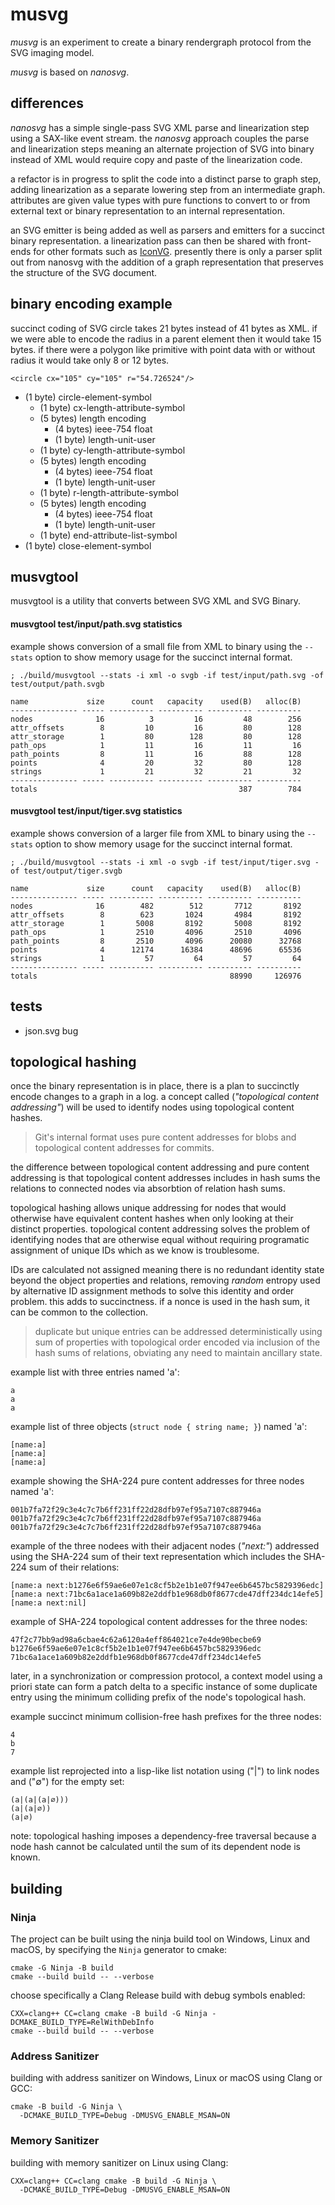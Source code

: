 # musvg

_musvg_ is an experiment to create a binary rendergraph protocol from the
SVG imaging model.

_musvg_ is based on _nanosvg_.

## differences

_nanosvg_ has a simple single-pass SVG XML parse and linearization step
using a SAX-like event stream. the _nanosvg_ approach couples the parse and
linearization steps meaning an alternate projection of SVG into binary
instead of XML would require copy and paste of the linearization code.

a refactor is in progress to split the code into a distinct parse to graph
step, adding linearization as a separate lowering step from an intermediate
graph. attributes are given value types with pure functions to convert to or
from external text or binary representation to an internal representation.

an SVG emitter is being added as well as parsers and emitters for a succinct
binary representation. a linearization pass can then be shared with front-ends
for other formats such as [IconVG](https://github.com/google/iconvg/).
presently there is only a parser split out from nanosvg with the addition
of a graph representation that preserves the structure of the SVG document.

## binary encoding example

succinct coding of SVG circle takes 21 bytes instead of 41 bytes as XML.
if we were able to encode the radius in a parent element then it would take 15 bytes.
if there were a polygon like primitive with point data with or without radius
it would take only 8 or 12 bytes.

```
<circle cx="105" cy="105" r="54.726524"/>
```

- (1 byte) circle-element-symbol
  - (1 byte) cx-length-attribute-symbol
  - (5 bytes) length encoding
    - (4 bytes) ieee-754 float
    - (1 byte)  length-unit-user
  - (1 byte) cy-length-attribute-symbol
  - (5 bytes) length encoding
    - (4 bytes) ieee-754 float
    - (1 byte)  length-unit-user
  - (1 byte) r-length-attribute-symbol
  - (5 bytes) length encoding
    - (4 bytes) ieee-754 float
    - (1 byte)  length-unit-user
  - (1 byte) end-attribute-list-symbol
- (1 byte) close-element-symbol

## musvgtool

musvgtool is a utility that converts between SVG XML and SVG Binary.

#### musvgtool test/input/path.svg statistics

example shows conversion of a small file from XML to binary using the
`--stats` option to show memory usage for the succinct internal format.

```
; ./build/musvgtool --stats -i xml -o svgb -if test/input/path.svg -of test/output/path.svgb

name             size      count   capacity    used(B)   alloc(B)
--------------- ----- ---------- ---------- ---------- ----------
nodes              16          3         16         48        256
attr_offsets        8         10         16         80        128
attr_storage        1         80        128         80        128
path_ops            1         11         16         11         16
path_points         8         11         16         88        128
points              4         20         32         80        128
strings             1         21         32         21         32
--------------- ----- ---------- ---------- ---------- ----------
totals                                             387        784
```

#### musvgtool test/input/tiger.svg statistics

example shows conversion of a larger file from XML to binary using the
`--stats` option to show memory usage for the succinct internal format.

```
; ./build/musvgtool --stats -i xml -o svgb -if test/input/tiger.svg -of test/output/tiger.svgb

name             size      count   capacity    used(B)   alloc(B)
--------------- ----- ---------- ---------- ---------- ----------
nodes              16        482        512       7712       8192
attr_offsets        8        623       1024       4984       8192
attr_storage        1       5008       8192       5008       8192
path_ops            1       2510       4096       2510       4096
path_points         8       2510       4096      20080      32768
points              4      12174      16384      48696      65536
strings             1         57         64         57         64
--------------- ----- ---------- ---------- ---------- ----------
totals                                           88990     126976
```

## tests

- json.svg bug

## topological hashing

once the binary representation is in place, there is a plan to succinctly
encode changes to a graph in a log. a concept called (_"topological content
addressing"_) will be used to identify nodes using topological content hashes.

> Git's internal format uses pure content addresses for blobs and
> topological content addresses for commits.

the difference between topological content addressing and pure content
addressing is that topological content addresses includes in hash sums
the relations to connected nodes via absorbtion of relation hash sums.

topological hashing allows unique addressing for nodes that would otherwise
have equivalent content hashes when only looking at their distinct properties.
topological content addressing solves the problem of identifying nodes that
are otherwise equal without requiring programatic assignment of unique IDs
which as we know is troublesome.

IDs are calculated not assigned meaning there is no redundant identity state
beyond the object properties and relations, removing _random_ entropy used
by alternative ID assignment methods to solve this identity and order problem.
this adds to succinctness. if a nonce is used in the hash sum, it can be
common to the collection.

> duplicate but unique entries can be addressed deterministically using
> sum of properties with topological order encoded via inclusion of the
> hash sums of relations, obviating any need to maintain ancillary state.

example list with three entries named 'a':

```
a
a
a
```

example list of three objects (`struct node { string name; }`) named 'a':


```
[name:a]
[name:a]
[name:a]
```

example showing the SHA-224 pure content addresses for three nodes named 'a':

```
001b7fa72f29c3e4c7c7b6ff231ff22d28dfb97ef95a7107c887946a
001b7fa72f29c3e4c7c7b6ff231ff22d28dfb97ef95a7107c887946a
001b7fa72f29c3e4c7c7b6ff231ff22d28dfb97ef95a7107c887946a
```

example of the three nodees with their adjacent nodes (_"next:"_) addressed
using the SHA-224 sum of their text representation which includes the SHA-224
sum of their relations:

```
[name:a next:b1276e6f59ae6e07e1c8cf5b2e1b1e07f947ee6b6457bc5829396edc]
[name:a next:71bc6a1ace1a609b82e2ddfb1e968db0f8677cde47dff234dc14efe5]
[name:a next:nil]
```

example of SHA-224 topological content addresses for the three nodes:

```
47f2c77bb9ad98a6cbae4c62a6120a4eff864021ce7e4de90becbe69
b1276e6f59ae6e07e1c8cf5b2e1b1e07f947ee6b6457bc5829396edc
71bc6a1ace1a609b82e2ddfb1e968db0f8677cde47dff234dc14efe5
```

later, in a synchronization or compression protocol, a context model using
a priori state can form a patch delta to a specific instance of some duplicate
entry using the minimum colliding prefix of the node's topological hash.

example succinct minimum collision-free hash prefixes for the three nodes:

```
4
b
7
```

example list reprojected into a lisp-like list notation using ("|") to
link nodes and ("∅") for the empty set:

```
(a|(a|(a|∅)))
(a|(a|∅))
(a|∅)
```

note: topological hashing imposes a dependency-free traversal because a node
hash cannot be calculated until the sum of its dependent node is known.

## building

### Ninja

The project can be built using the ninja build tool on Windows, Linux
and macOS, by specifying the `Ninja` generator to cmake:

```
cmake -G Ninja -B build
cmake --build build -- --verbose
```

choose specifically a Clang Release build with debug symbols enabled:

```
CXX=clang++ CC=clang cmake -B build -G Ninja -DCMAKE_BUILD_TYPE=RelWithDebInfo
cmake --build build -- --verbose
```

### Address Sanitizer

building with address sanitizer on Windows, Linux or macOS using Clang or GCC:

```
cmake -B build -G Ninja \
  -DCMAKE_BUILD_TYPE=Debug -DMUSVG_ENABLE_MSAN=ON
```

### Memory Sanitizer

building with memory sanitizer on Linux using Clang:

```
CXX=clang++ CC=clang cmake -B build -G Ninja \
  -DCMAKE_BUILD_TYPE=Debug -DMUSVG_ENABLE_MSAN=ON
```
